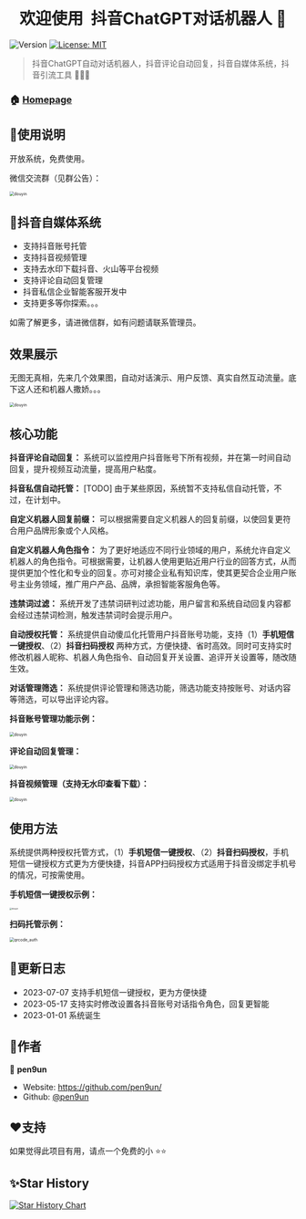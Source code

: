 <h1 align="center">欢迎使用&nbsp;&nbsp;抖音ChatGPT对话机器人 👋</h1>
<p>
  <img alt="Version" src="https://img.shields.io/badge/version-1.0.0-blue.svg?cacheSeconds=2592000" />
  <a href="#" target="_blank">
    <img alt="License: MIT" src="https://img.shields.io/badge/License-MIT-yellow.svg" />
  </a>
</p>


> 抖音ChatGPT自动对话机器人，抖音评论自动回复，抖音自媒体系统，抖音引流工具 🔮🤖🚀

### 🏠 [Homepage](https://github.com/pen9un/douyin-chatgpt-bot)

## 🚀使用说明

开放系统，免费使用。

微信交流群（见群公告）：

<img src="resource/image/wechat_group.jpg" alt="douyin" style="zoom: 50%;" />

## 🔮抖音自媒体系统

- 支持抖音账号托管
- 支持抖音视频管理
- 支持去水印下载抖音、火山等平台视频
- 支持评论自动回复管理
- 抖音私信企业智能客服开发中
- 支持更多等你探索。。。

如需了解更多，请进微信群，如有问题请联系管理员。

## 效果展示

无图无真相，先来几个效果图，自动对话演示、用户反馈、真实自然互动流量。底下这人还和机器人撒娇。。。

<img src="resource/image/demo.jpg" alt="douyin" style="zoom:50%;" />

## 核心功能

**抖音评论自动回复：** 系统可以监控用户抖音账号下所有视频，并在第一时间自动回复，提升视频互动流量，提高用户粘度。

**抖音私信自动托管：** [TODO] 由于某些原因，系统暂不支持私信自动托管，不过，在计划中。

**自定义机器人回复前缀：** 可以根据需要自定义机器人的回复前缀，以使回复更符合用户品牌形象或个人风格。

**自定义机器人角色指令：** 为了更好地适应不同行业领域的用户，系统允许自定义机器人的角色指令。可根据需要，让机器人使用更贴近用户行业的回答方式，从而提供更加个性化和专业的回复。亦可对接企业私有知识库，使其更契合企业用户账号主业务领域，推广用户产品、品牌，承担智能客服角色等。

**违禁词过滤：** 系统开发了违禁词研判过滤功能，用户留言和系统自动回复内容都会经过违禁词检测，触发违禁词时会提示用户。

**自动授权托管：** 系统提供自动傻瓜化托管用户抖音账号功能，支持（1）**手机短信一键授权**、（2）**抖音扫码授权** 两种方式，方便快捷、省时高效。同时可支持实时修改机器人昵称、机器人角色指令、自动回复开关设置、追评开关设置等，随改随生效。

**对话管理筛选：** 系统提供评论管理和筛选功能，筛选功能支持按账号、对话内容等筛选，可以导出评论内容。

**抖音账号管理功能示例：**

<img src="resource/image/douyin_user.png" alt="douyin" style="zoom:50%;" />

**评论自动回复管理：**

<img src="resource/image/douyin_comment.png" alt="douyin" style="zoom:50%;" />

**抖音视频管理（支持无水印查看下载）：**

<img src="resource/image/douyin_video.png" alt="douyin" style="zoom:50%;" />

## 使用方法

系统提供两种授权托管方式，（1）**手机短信一键授权**、（2）**抖音扫码授权**，手机短信一键授权方式更为方便快捷，抖音APP扫码授权方式适用于抖音没绑定手机号的情况，可按需使用。

**手机短信一键授权示例：**

<img src="resource/image/phone_auth.png" alt="douyin" style="zoom: 25%;" />

**扫码托管示例：**

<img src="resource/image/qrcode_auth.jpg" alt="qrcode_auth" style="zoom:50%;" />

## 📖更新日志

- 2023-07-07 支持手机短信一键授权，更为方便快捷
- 2023-05-17 支持实时修改设置各抖音账号对话指令角色，回复更智能
- 2023-01-01 系统诞生

## 🤝作者

👤 **pen9un**

* Website: https://github.com/pen9un/
* Github: [@pen9un](https://github.com/pen9un)

## ❤️支持

如果觉得此项目有用，请点一个免费的小 ⭐️⭐️

## ✨Star History

[![Star History Chart](https://api.star-history.com/svg?repos=pen9un/douyin-chatgpt-bot&type=Date)](https://star-history.com/#pen9un/douyin-chatgpt-bot&Date)
